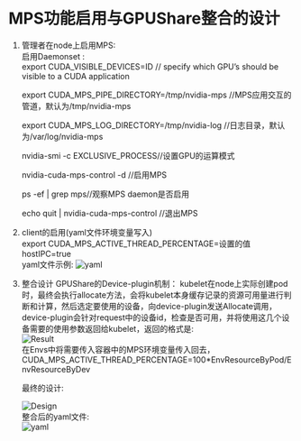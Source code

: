 # MPS功能启用与GPUShare整合的设计
1. 管理者在node上启用MPS:  
    启用Daemonset :  
    export CUDA_VISIBLE_DEVICES=ID  // specify which GPU’s should be visible to a CUDA application   
     
    export CUDA_MPS_PIPE_DIRECTORY=/tmp/nvidia-mps //MPS应用交互的管道，默认为/tmp/nvidia-mps  
    
    export CUDA_MPS_LOG_DIRECTORY=/tmp/nvidia-log //日志目录，默认为/var/log/nvidia-mps  
    
    nvidia-smi -c EXCLUSIVE_PROCESS//设置GPU的运算模式
    
    nvidia-cuda-mps-control -d //启用MPS  
    
    ps -ef | grep mps//观察MPS daemon是否启用  
    
    echo quit | nvidia-cuda-mps-control //退出MPS  
    
2. client的启用(yaml文件环境变量写入)  
    export CUDA_MPS_ACTIVE_THREAD_PERCENTAGE=设置的值
    hostIPC=true  
    yaml文件示例:
    ![yaml](https://ws3.sinaimg.cn/large/006tNc79ly1g4s8i3jtqvj30u00lo79y.jpg)  
      
3. 整合设计
    GPUShare的Device-plugin机制：
    kubelet在node上实际创建pod时，最终会执行allocate方法，会将kubelet本身缓存记录的资源可用量进行判断和计算，然后选定要使用的设备，向device-plugin发送Allocate调用，device-plugin会针对request中的设备id，检查是否可用，并将使用这几个设备需要的使用参数返回给kubelet，返回的格式是:  
    ![Result](https://ws3.sinaimg.cn/large/006tNc79ly1g4s8jgdxmwj30bk02wgq1.jpg)  
    在Envs中将需要传入容器中的MPS环境变量传入回去，CUDA_MPS_ACTIVE_THREAD_PERCENTAGE=100*EnvResourceByPod/EnvResourceByDev  
    
    最终的设计:  
    
    ![Design](https://ws2.sinaimg.cn/large/006tNc79ly1g4s8kety1kj30bj05tn6b.jpg)  
    整合后的yaml文件:  
    ![yaml](https://ws3.sinaimg.cn/large/006tNc79ly1g4s8ll16b4j30ty0j4tb4.jpg)
    